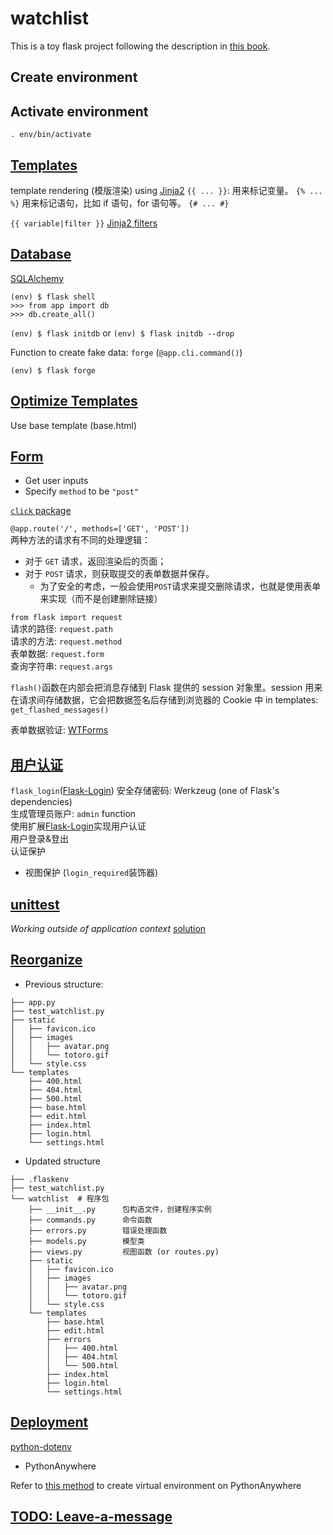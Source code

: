 # watchlist
This is a toy flask project following the description in [this book](https://helloflask.com/book/3/).

## Create environment

## Activate environment
```
. env/bin/activate
```

## [Templates](https://tutorial.helloflask.com/template/)
template rendering (模版渲染) using [Jinja2](https://jinja.palletsprojects.com/en/3.1.x/)
`{{ ... }}`: 用来标记变量。
`{% ... %}` 用来标记语句，比如 if 语句，for 语句等。
`{# ... #}` 

`{{ variable|filter }}`
[Jinja2 filters](https://jinja.palletsprojects.com/en/3.0.x/templates/#builtin-filters)

## [Database](https://tutorial.helloflask.com/database/)
[SQLAlchemy](https://www.sqlalchemy.org/)
```
(env) $ flask shell
>>> from app import db
>>> db.create_all()
```

`(env) $ flask initdb` or `(env) $ flask initdb --drop`


Function to create fake data: `forge` (`@app.cli.command()`)
```
(env) $ flask forge
```

## [Optimize Templates](https://tutorial.helloflask.com/template2/)
Use base template (base.html)

## [Form](https://tutorial.helloflask.com/form/)
- Get user inputs
- Specify `method` to be `"post"`  

[`click` package](https://click.palletsprojects.com/en/8.1.x/)

`@app.route('/', methods=['GET', 'POST'])`  
两种方法的请求有不同的处理逻辑：
- 对于 `GET` 请求，返回渲染后的页面；
- 对于 `POST` 请求，则获取提交的表单数据并保存。
	- 为了安全的考虑，一般会使用`POST`请求来提交删除请求，也就是使用表单来实现（而不是创建删除链接）

`from flask import request`  
请求的路径: `request.path`  
请求的方法: `request.method`  
表单数据: `request.form`  
查询字符串: `request.args`

`flash()`函数在内部会把消息存储到 Flask 提供的 session 对象里。session 用来在请求间存储数据，它会把数据签名后存储到浏览器的 Cookie 中
in templates: `get_flashed_messages()`


表单数据验证: [WTForms](https://github.com/wtforms/wtforms)

## [用户认证](https://tutorial.helloflask.com/login/)
`flask_login`([Flask-Login](https://flask-login.readthedocs.io/en/latest/))
安全存储密码: Werkzeug (one of Flask's dependencies)  
生成管理员账户: `admin` function  
使用扩展[Flask-Login](https://github.com/maxcountryman/flask-login)实现用户认证  
用户登录&登出  
认证保护
- 视图保护 (`login_required`装饰器)

## [unittest]()

*Working outside of application context* [solution](https://stackoverflow.com/questions/34122949/working-outside-of-application-context-flask)


## [Reorganize](https://tutorial.helloflask.com/organize/)
* Previous structure:
```├── .flaskenv
├── app.py
├── test_watchlist.py
├── static
│   ├── favicon.ico
│   ├── images
│   │   ├── avatar.png
│   │   └── totoro.gif
│   └── style.css
└── templates
    ├── 400.html
    ├── 404.html
    ├── 500.html
    ├── base.html
    ├── edit.html
    ├── index.html
    ├── login.html
    └── settings.html
```

* Updated structure
```
├── .flaskenv
├── test_watchlist.py
└── watchlist  # 程序包
    ├── __init__.py      包构造文件，创建程序实例
    ├── commands.py      命令函数
    ├── errors.py        错误处理函数
    ├── models.py        模型类
    ├── views.py         视图函数 (or routes.py)
    ├── static
    │   ├── favicon.ico
    │   ├── images
    │   │   ├── avatar.png
    │   │   └── totoro.gif
    │   └── style.css
    └── templates
        ├── base.html
        ├── edit.html
        ├── errors
        │   ├── 400.html
        │   ├── 404.html
        │   └── 500.html
        ├── index.html
        ├── login.html
        └── settings.html
```

## [Deployment](https://tutorial.helloflask.com/deploy/)
[python-dotenv](https://github.com/theskumar/python-dotenv)

* PythonAnywhere

Refer to [this method](https://help.pythonanywhere.com/pages/RebuildingVirtualenvs/) to create virtual environment on PythonAnywhere

## [TODO: Leave-a-message](https://tutorial.helloflask.com/challenge/)